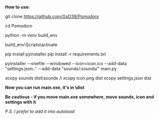 **How to use:**

git clone https://github.com/GsD39/Pomodoro

cd Pomodoro

python -m venv build_env

build_env\Scripts\activate

pip install pyinstaller 
pip install -r requirements.txt

pyinstaller --onefile --windowed --icon=icon.ico --add-data "settings.json:." --add-data "sounds/:sounds/" main.py

xcopy sounds dist\\sounds /i
xcopy icon.png dist
xcopy settings.json dist

**Now you can run main.exe, it's in \dist**

**Be cautious - if you move main.exe somewhere, move sounds, icon and settings with it**


*P.S.*
*I prefer to add it into autoload*
